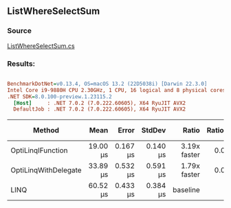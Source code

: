 ﻿## ListWhereSelectSum

### Source
[ListWhereSelectSum.cs](../../src/OptiLinq.Benchmark/ListWhereSelectSum.cs)

### Results:
``` ini

BenchmarkDotNet=v0.13.4, OS=macOS 13.2 (22D5038i) [Darwin 22.3.0]
Intel Core i9-9880H CPU 2.30GHz, 1 CPU, 16 logical and 8 physical cores
.NET SDK=8.0.100-preview.1.23115.2
  [Host]     : .NET 7.0.2 (7.0.222.60605), X64 RyuJIT AVX2
  DefaultJob : .NET 7.0.2 (7.0.222.60605), X64 RyuJIT AVX2


```
|               Method |     Mean |    Error |   StdDev |        Ratio | RatioSD | Allocated | Alloc Ratio |
|--------------------- |---------:|---------:|---------:|-------------:|--------:|----------:|------------:|
|    OptiLinqIFunction | 19.00 μs | 0.167 μs | 0.140 μs | 3.19x faster |   0.03x |      32 B |  4.75x less |
| OptiLinqWithDelegate | 33.89 μs | 0.532 μs | 0.591 μs | 1.79x faster |   0.03x |      40 B |  3.80x less |
|                 LINQ | 60.52 μs | 0.433 μs | 0.384 μs |     baseline |         |     152 B |             |
